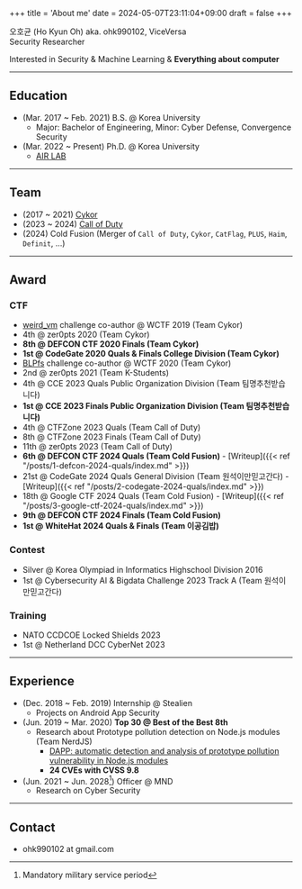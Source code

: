 +++
title = 'About me'
date = 2024-05-07T23:11:04+09:00
draft = false
+++

오호균 (Ho Kyun Oh) aka. ohk990102, ViceVersa  
Security Researcher

Interested in Security & Machine Learning & **Everything about computer**

-------------------------------
## Education

* (Mar. 2017 ~ Feb. 2021) B.S. @ Korea University
  * Major: Bachelor of Engineering, Minor: Cyber Defense, Convergence Security
* (Mar. 2022 ~ Present) Ph.D. @ Korea University
  * [AIR LAB](https://air.korea.ac.kr)

-------------------------------
## Team
* (2017 ~ 2021) [Cykor](https://ctftime.org/team/369)
* (2023 ~ 2024) [Call of Duty](https://ctftime.org/team/233492)
* (2024) Cold Fusion (Merger of `Call of Duty`, `Cykor`, `CatFlag`, `PLUS`, `Haim`, `Definit`, ...)

-------------------------------
## Award

### CTF
* [weird_vm](https://github.com/ohk990102/weird_vm) challenge co-author @ WCTF 2019 (Team Cykor)
* 4th @ zer0pts 2020 (Team Cykor)
* **8th @ DEFCON CTF 2020 Finals (Team Cykor)**
* **1st @ CodeGate 2020 Quals & Finals College Division (Team Cykor)**
* [BLPfs](https://github.com/Hhro/BLPfs) challenge co-author @ WCTF 2020 (Team Cykor)
* 2nd @ zer0pts 2021 (Team K-Students)
* 4th @ CCE 2023 Quals Public Organization Division (Team 팀명추천받습니다)
* **1st @ CCE 2023 Finals Public Organization Division (Team 팀명추천받습니다)**
* 4th @ CTFZone 2023 Quals (Team Call of Duty)
* 8th @ CTFZone 2023 Finals (Team Call of Duty)
* 11th @ zer0pts 2023 (Team Call of Duty)
* **6th @ DEFCON CTF 2024 Quals (Team Cold Fusion)** - [Writeup]({{< ref "/posts/1-defcon-2024-quals/index.md" >}})
* 21st @ CodeGate 2024 Quals General Division (Team 원석이만믿고간다) - [Writeup]({{< ref "/posts/2-codegate-2024-quals/index.md" >}})
* 18th @ Google CTF 2024 Quals (Team Cold Fusion) - [Writeup]({{< ref "/posts/3-google-ctf-2024-quals/index.md" >}})
* **9th @ DEFCON CTF 2024 Finals (Team Cold Fusion)**
* **1st @ WhiteHat 2024 Quals & Finals (Team 이공김밥)**

### Contest

* Silver @ Korea Olympiad in Informatics Highschool Division 2016
* 1st @ Cybersecurity AI & Bigdata Challenge 2023 Track A (Team 원석이만믿고간다)

### Training

* NATO CCDCOE Locked Shields 2023
* 1st @ Netherland DCC CyberNet 2023

-------------------------------
## Experience

* (Dec. 2018 ~ Feb. 2019) Internship @ Stealien
  * Projects on Android App Security
* (Jun. 2019 ~ Mar. 2020) **Top 30 @ Best of the Best 8th**
  * Research about Prototype pollution detection on Node.js modules (Team NerdJS)
    * [DAPP: automatic detection and analysis of prototype pollution vulnerability in Node.js modules](https://doi.org/10.1007/s10207-020-00537-0)
    * **24 CVEs with CVSS 9.8**
* (Jun. 2021 ~ Jun. 2028[^1]) Officer @ MND
  * Research on Cyber Security

-------------------------------
## Contact

* ohk990102 at gmail.com


[^1]: Mandatory military service period